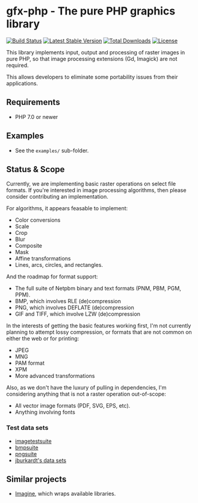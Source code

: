 # gfx-php - The pure PHP graphics library

[![Build Status](https://travis-ci.org/mike42/gfx-php.svg?branch=master)](https://travis-ci.org/mike42/gfx-php) [![Latest Stable Version](https://poser.pugx.org/mike42/gfx-php/v/stable)](https://packagist.org/packages/mike42/gfx-php)
[![Total Downloads](https://poser.pugx.org/mike42/gfx-php/downloads)](https://packagist.org/packages/mike42/gfx-php)
[![License](https://poser.pugx.org/mike42/gfx-php/license)](https://packagist.org/packages/mike42/gfx-php)

This library implements input, output and processing of raster images in pure PHP, so that image
processing extensions (Gd, Imagick) are not required.

This allows developers to eliminate some portability issues from their applications.

## Requirements

- PHP 7.0 or newer

## Examples

- See the `examples/` sub-folder.

## Status & Scope

Currently, we are implementing basic raster operations on select file formats. If you're interested in image processing algorithms, then please consider contributing an implementation.

For algorithms, it appears feasable to implement:

- Color conversions
- Scale
- Crop
- Blur
- Composite
- Mask
- Affine transformations
- Lines, arcs, circles, and rectangles.

And the roadmap for format support:

- The full suite of Netpbm binary and text formats (PNM, PBM, PGM, PPM).
- BMP, which involves RLE (de)compression
- PNG, which involves DEFLATE (de)compression
- GIF and TIFF, which involve LZW (de)compression

In the interests of getting the basic features working first, I'm not currently planning to attempt lossy compression, or formats that are not common on either the web or for printing:

- JPEG
- MNG
- PAM format
- XPM
- More advanced transformations

Also, as we don't have the luxury of pulling in dependencies, I'm considering anything that is not a raster operation out-of-scope:

- All vector image formats (PDF, SVG, EPS, etc).
- Anything involving fonts

### Test data sets

- [imagetestsuite](https://code.google.com/archive/p/imagetestsuite/)
- [bmpsuite](http://entropymine.com/jason/bmpsuite/)
- [pngsuite](http://www.schaik.com/pngsuite/)
- [jburkardt's data sets](https://people.sc.fsu.edu/~jburkardt/data/)

## Similar projects

- [Imagine](https://github.com/avalanche123/Imagine), which wraps available libraries.
